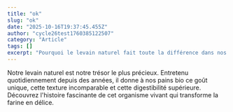 ```yaml
---
title: "ok"
slug: "ok"
date: "2025-10-16T19:37:45.455Z"
author: "cycle26test1760385122507"
category: "Article"
tags: []
excerpt: "Pourquoi le levain naturel fait toute la différence dans nos pains bio et comment nous le préparons chaque jour."
---
```

Notre levain naturel est notre trésor le plus précieux. Entretenu quotidiennement depuis des années, il donne à nos pains bio ce goût unique, cette texture incomparable et cette digestibilité supérieure. Découvrez l'histoire fascinante de cet organisme vivant qui transforme la farine en délice.
